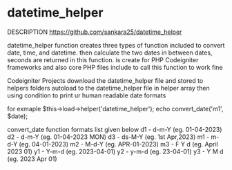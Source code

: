 # datetime_helper

DESCRIPTION 
https://github.com/sankara25/datetime_helper

datetime_helper function creates three types of function included to convert date, time, and datetime. then calculate the two dates in between dates, seconds are returned in this function. is create for PHP Codeigniter frameworks and also core PHP files include to call this function to work fine

Codeigniter Projects
download the datetime_helper file
and stored to helpers folders
autoload to the datetime_helper file in helper array
then using condition to print ur human readable date formats

for exmaple
$this->load->helper('datetime_helper');
echo convert_date('m1', $date);

convert_date function formats list given below
d1 - d-m-Y (eg. 01-04-2023)
d2 - d-m-Y (eg. 01-04-2023 MON)
d3 - ds-M-Y (eg. 1st Apr,2023)
m1 - m-d-Y (eg. 04-01-2023)
m2 - M-d-Y (eg. APR-01-2023)
m3 - F Y d (eg. April 2023 01)
y1 - Y-m-d (eg. 2023-04-01)
y2 - y-m-d (eg. 23-04-01)
y3 - Y M d (eg. 2023 Apr 01)
